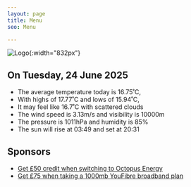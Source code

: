 ```yaml
---
layout: page
title: Menu
seo: Menu

---
```


![Logo](/images/logo.jpg){:width="832px"}

<!-- weather_marker starts -->
## On Tuesday, 24 June 2025

- The average temperature today is 16.75˚C,
- With highs of 17.77˚C and lows of 15.94˚C,
- It may feel like 16.7˚C with scattered clouds
- The wind speed is 3.13m/s and visibility is 10000m
- The pressure is 1011hPa and humidity is 85%
- The sun will rise at 03:49 and set at 20:31

<!-- weather_marker ends -->

## Sponsors

- [Get £50 credit when switching to Octopus Energy](https://bit.ly/3oD1nnS)
- [Get £75 when taking a 1000mb YouFibre broadband plan](https://aklam.io/91zWhU?)
